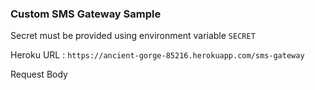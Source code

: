 ###  Custom SMS Gateway Sample 


Secret must be provided using environment variable `SECRET` 

Heroku URL : 
`https://ancient-gorge-85216.herokuapp.com/sms-gateway`

Request Body 

